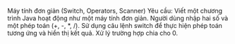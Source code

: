 Máy tính đơn giản (Switch, Operators, Scanner) Yêu cầu: Viết một chương trình Java hoạt động như một máy tính đơn giản.
Người dùng nhập hai số và một phép toán (+, -, \*, /). Sử dụng câu lệnh switch để thực hiện phép toán tương ứng và hiển
thị kết quả. Xử lý trường hợp chia cho 0.
